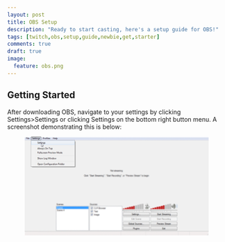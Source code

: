 ```yaml
---
layout: post
title: OBS Setup
description: "Ready to start casting, here's a setup guide for OBS!"
tags: [twitch,obs,setup,guide,newbie,get,starter]
comments: true
draft: true
image:
  feature: obs.png
---
```


## Getting Started
After downloading OBS, navigate to your settings by clicking Settings>Settings or clicking Settings on the bottom right button menu. A screenshot demonstrating this is below:

<figure>
    <a href="/images/obs_guide/settings.png"><img src="/images/obs_guide/settings.png"></a>
</figure>
